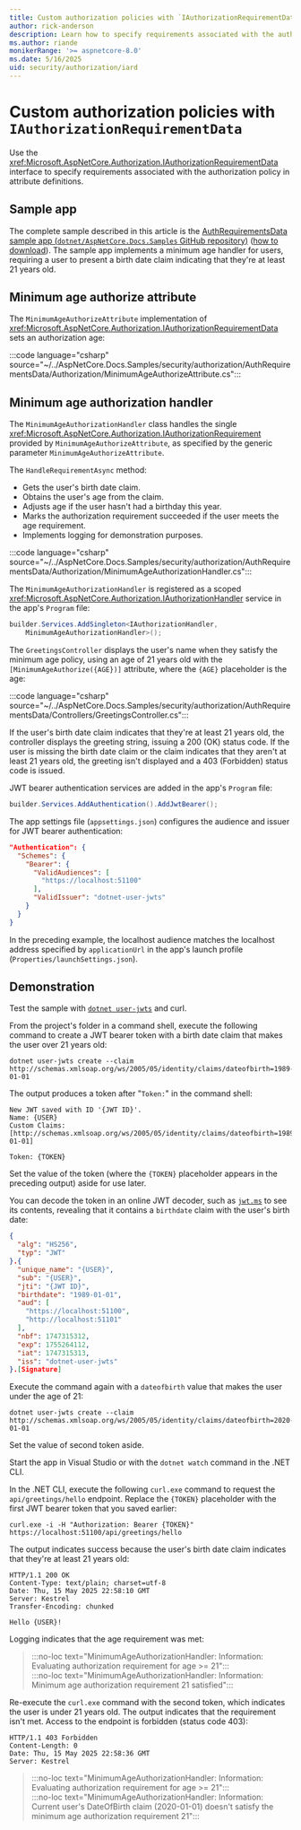 ```yaml
---
title: Custom authorization policies with `IAuthorizationRequirementData`
author: rick-anderson
description: Learn how to specify requirements associated with the authorization policy in attribute definitions with the IAuthorizationRequirementData interface.
ms.author: riande
monikerRange: '>= aspnetcore-8.0'
ms.date: 5/16/2025
uid: security/authorization/iard
---
```

# Custom authorization policies with `IAuthorizationRequirementData`

Use the <xref:Microsoft.AspNetCore.Authorization.IAuthorizationRequirementData> interface to specify requirements associated with the authorization policy in attribute definitions.

## Sample app

The complete sample described in this article is the [AuthRequirementsData sample app (`dotnet/AspNetCore.Docs.Samples` GitHub repository)](https://github.com/dotnet/AspNetCore.Docs.Samples/tree/main/security/authorization/AuthRequirementsData) ([how to download](xref:blazor/fundamentals/index#sample-apps)). The sample app implements a minimum age handler for users, requiring a user to present a birth date claim indicating that they're at least 21 years old.

## Minimum age authorize attribute

The `MinimumAgeAuthorizeAttribute` implementation of <xref:Microsoft.AspNetCore.Authorization.IAuthorizationRequirementData> sets an authorization age:

:::code language="csharp" source="~/../AspNetCore.Docs.Samples/security/authorization/AuthRequirementsData/Authorization/MinimumAgeAuthorizeAttribute.cs":::

## Minimum age authorization handler

The `MinimumAgeAuthorizationHandler` class handles the single <xref:Microsoft.AspNetCore.Authorization.IAuthorizationRequirement> provided by `MinimumAgeAuthorizeAttribute`, as specified by the generic parameter `MinimumAgeAuthorizeAttribute`.

The `HandleRequirementAsync` method:

* Gets the user's birth date claim.
* Obtains the user's age from the claim.
* Adjusts age if the user hasn't had a birthday this year.
* Marks the authorization requirement succeeded if the user meets the age requirement.
* Implements logging for demonstration purposes.

:::code language="csharp" source="~/../AspNetCore.Docs.Samples/security/authorization/AuthRequirementsData/Authorization/MinimumAgeAuthorizationHandler.cs":::

The `MinimumAgeAuthorizationHandler` is registered as a scoped <xref:Microsoft.AspNetCore.Authorization.IAuthorizationHandler> service in the app's `Program` file:

```csharp
builder.Services.AddSingleton<IAuthorizationHandler,
    MinimumAgeAuthorizationHandler>();
```

The `GreetingsController` displays the user's name when they satisfy the minimum age policy, using an age of 21 years old with the `[MinimumAgeAuthorize({AGE})]` attribute, where the `{AGE}` placeholder is the age:

:::code language="csharp" source="~/../AspNetCore.Docs.Samples/security/authorization/AuthRequirementsData/Controllers/GreetingsController.cs":::

If the user's birth date claim indicates that they're at least 21 years old, the controller displays the greeting string, issuing a 200 (OK) status code. If the user is missing the birth date claim or the claim indicates that they aren't at least 21 years old, the greeting isn't displayed and a 403 (Forbidden) status code is issued.

JWT bearer authentication services are added in the app's `Program` file:

```csharp
builder.Services.AddAuthentication().AddJwtBearer();
```

The app settings file (`appsettings.json`) configures the audience and issuer for JWT bearer authentication:

```json
"Authentication": {
  "Schemes": {
    "Bearer": {
      "ValidAudiences": [
        "https://localhost:51100"
      ],
      "ValidIssuer": "dotnet-user-jwts"
    }
  }
}
```

In the preceding example, the localhost audience matches the localhost address specified by `applicationUrl` in the app's launch profile (`Properties/launchSettings.json`).

## Demonstration

Test the sample with [`dotnet user-jwts`](xref:security/authentication/jwt) and curl.

From the project's folder in a command shell, execute the following command to create a JWT bearer token with a birth date claim that makes the user over 21 years old:

```dotnetcli
dotnet user-jwts create --claim http://schemas.xmlsoap.org/ws/2005/05/identity/claims/dateofbirth=1989-01-01
```

The output produces a token after "`Token:`" in the command shell:

```dotnetcli
New JWT saved with ID '{JWT ID}'.
Name: {USER}
Custom Claims: [http://schemas.xmlsoap.org/ws/2005/05/identity/claims/dateofbirth=1989-01-01]

Token: {TOKEN}
```

Set the value of the token (where the `{TOKEN}` placeholder appears in the preceding output) aside for use later.

You can decode the token in an online JWT decoder, such as [`jwt.ms`](https://jwt.ms/) to see its contents, revealing that it contains a `birthdate` claim with the user's birth date:

```json
{
  "alg": "HS256",
  "typ": "JWT"
}.{
  "unique_name": "{USER}",
  "sub": "{USER}",
  "jti": "{JWT ID}",
  "birthdate": "1989-01-01",
  "aud": [
    "https://localhost:51100",
    "http://localhost:51101"
  ],
  "nbf": 1747315312,
  "exp": 1755264112,
  "iat": 1747315313,
  "iss": "dotnet-user-jwts"
}.[Signature]
```

Execute the command again with a `dateofbirth` value that makes the user under the age of 21:

```dotnetcli
dotnet user-jwts create --claim http://schemas.xmlsoap.org/ws/2005/05/identity/claims/dateofbirth=2020-01-01
```

Set the value of second token aside.

Start the app in Visual Studio or with the `dotnet watch` command in the .NET CLI.

In the .NET CLI, execute the following `curl.exe` command to request the `api/greetings/hello` endpoint. Replace the `{TOKEN}` placeholder with the first JWT bearer token that you saved earlier:

```dotnetcli
curl.exe -i -H "Authorization: Bearer {TOKEN}" https://localhost:51100/api/greetings/hello
```

The output indicates success because the user's birth date claim indicates that they're at least 21 years old:

```dotnetcli
HTTP/1.1 200 OK
Content-Type: text/plain; charset=utf-8
Date: Thu, 15 May 2025 22:58:10 GMT
Server: Kestrel
Transfer-Encoding: chunked

Hello {USER}!
```

Logging indicates that the age requirement was met:

> :::no-loc text="MinimumAgeAuthorizationHandler: Information: Evaluating authorization requirement for age >= 21":::  
> :::no-loc text="MinimumAgeAuthorizationHandler: Information: Minimum age authorization requirement 21 satisfied":::

Re-execute the `curl.exe` command with the second token, which indicates the user is under 21 years old. The output indicates that the requirement isn't met. Access to the endpoint is forbidden (status code 403):

```dotnetcli
HTTP/1.1 403 Forbidden
Content-Length: 0
Date: Thu, 15 May 2025 22:58:36 GMT
Server: Kestrel
```

> :::no-loc text="MinimumAgeAuthorizationHandler: Information: Evaluating authorization requirement for age >= 21":::  
> :::no-loc text="MinimumAgeAuthorizationHandler: Information: Current user's DateOfBirth claim (2020-01-01) doesn't satisfy the minimum age authorization requirement 21":::
